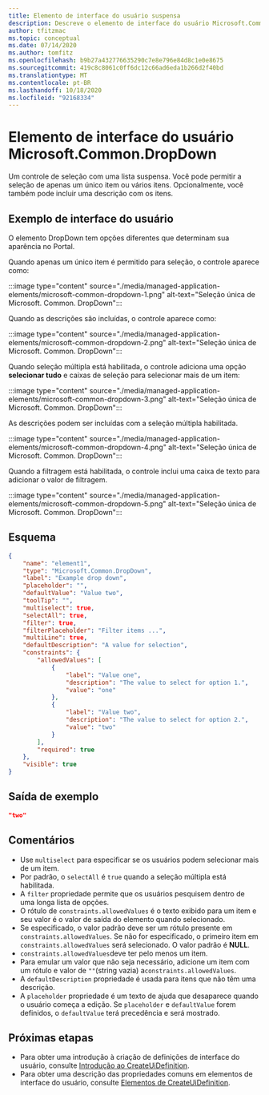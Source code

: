 ```yaml
---
title: Elemento de interface do usuário suspensa
description: Descreve o elemento de interface do usuário Microsoft.Common.DropDown para o Portal do Azure. Use para selecionar as opções disponíveis ao implantar um aplicativo gerenciado.
author: tfitzmac
ms.topic: conceptual
ms.date: 07/14/2020
ms.author: tomfitz
ms.openlocfilehash: b9b27a432776635290c7e8e796e84d8c1e0e8675
ms.sourcegitcommit: 419c8c8061c0ff6dc12c66ad6eda1b266d2f40bd
ms.translationtype: MT
ms.contentlocale: pt-BR
ms.lasthandoff: 10/18/2020
ms.locfileid: "92168334"
---
```

# <a name="microsoftcommondropdown-ui-element"></a>Elemento de interface do usuário Microsoft.Common.DropDown

Um controle de seleção com uma lista suspensa. Você pode permitir a seleção de apenas um único item ou vários itens. Opcionalmente, você também pode incluir uma descrição com os itens.

## <a name="ui-sample"></a>Exemplo de interface do usuário

O elemento DropDown tem opções diferentes que determinam sua aparência no Portal.

Quando apenas um único item é permitido para seleção, o controle aparece como:

:::image type="content" source="./media/managed-application-elements/microsoft-common-dropdown-1.png" alt-text="Seleção única de Microsoft. Common. DropDown":::

Quando as descrições são incluídas, o controle aparece como:

:::image type="content" source="./media/managed-application-elements/microsoft-common-dropdown-2.png" alt-text="Seleção única de Microsoft. Common. DropDown":::

Quando seleção múltipla está habilitada, o controle adiciona uma opção **selecionar tudo** e caixas de seleção para selecionar mais de um item:

:::image type="content" source="./media/managed-application-elements/microsoft-common-dropdown-3.png" alt-text="Seleção única de Microsoft. Common. DropDown":::

As descrições podem ser incluídas com a seleção múltipla habilitada.

:::image type="content" source="./media/managed-application-elements/microsoft-common-dropdown-4.png" alt-text="Seleção única de Microsoft. Common. DropDown":::

Quando a filtragem está habilitada, o controle inclui uma caixa de texto para adicionar o valor de filtragem.

:::image type="content" source="./media/managed-application-elements/microsoft-common-dropdown-5.png" alt-text="Seleção única de Microsoft. Common. DropDown":::

## <a name="schema"></a>Esquema

```json
{
    "name": "element1",
    "type": "Microsoft.Common.DropDown",
    "label": "Example drop down",
    "placeholder": "",
    "defaultValue": "Value two",
    "toolTip": "",
    "multiselect": true,  
    "selectAll": true,  
    "filter": true,  
    "filterPlaceholder": "Filter items ...",  
    "multiLine": true,  
    "defaultDescription": "A value for selection",  
    "constraints": {
        "allowedValues": [
            {
                "label": "Value one",
                "description": "The value to select for option 1.",
                "value": "one"
            },
            {
                "label": "Value two",
                "description": "The value to select for option 2.",
                "value": "two"
            }
        ],
        "required": true
    },
    "visible": true
}
```

## <a name="sample-output"></a>Saída de exemplo

```json
"two"
```

## <a name="remarks"></a>Comentários

- Use `multiselect` para especificar se os usuários podem selecionar mais de um item.
- Por padrão, o `selectAll` é `true` quando a seleção múltipla está habilitada.
- A `filter` propriedade permite que os usuários pesquisem dentro de uma longa lista de opções.
- O rótulo de `constraints.allowedValues` é o texto exibido para um item e seu valor é o valor de saída do elemento quando selecionado.
- Se especificado, o valor padrão deve ser um rótulo presente em `constraints.allowedValues`. Se não for especificado, o primeiro item em `constraints.allowedValues` será selecionado. O valor padrão é **NULL**.
- `constraints.allowedValues`deve ter pelo menos um item.
- Para emular um valor que não seja necessário, adicione um item com um rótulo e valor de `""`(string vazia) a`constraints.allowedValues`.
- A `defaultDescription` propriedade é usada para itens que não têm uma descrição.
- A `placeholder` propriedade é um texto de ajuda que desaparece quando o usuário começa a edição. Se `placeholder` e `defaultValue` forem definidos, o `defaultValue` terá precedência e será mostrado.

## <a name="next-steps"></a>Próximas etapas

* Para obter uma introdução à criação de definições de interface do usuário, consulte [Introdução ao CreateUiDefinition](create-uidefinition-overview.md).
* Para obter uma descrição das propriedades comuns em elementos de interface do usuário, consulte [Elementos de CreateUiDefinition](create-uidefinition-elements.md).
